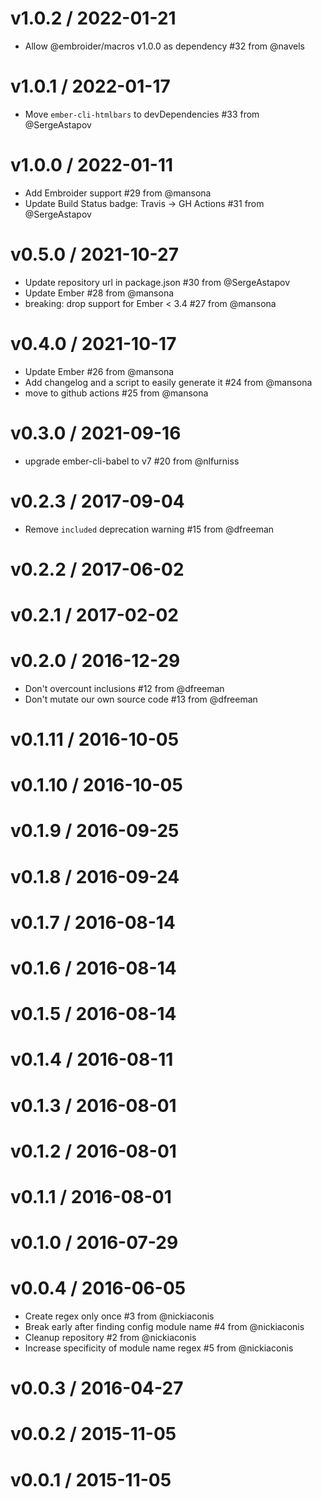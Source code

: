 v1.0.2 / 2022-01-21
==================

* Allow @embroider/macros v1.0.0 as dependency #32 from @navels

v1.0.1 / 2022-01-17
==================

* Move `ember-cli-htmlbars` to devDependencies #33 from @SergeAstapov

v1.0.0 / 2022-01-11
==================

* Add Embroider support #29 from @mansona
* Update Build Status badge: Travis -&gt; GH Actions #31 from @SergeAstapov

v0.5.0 / 2021-10-27
==================

* Update repository url in package.json #30 from @SergeAstapov
* Update Ember #28 from @mansona
* breaking: drop support for Ember &lt; 3.4 #27 from @mansona

v0.4.0 / 2021-10-17
==================

* Update Ember #26 from @mansona
* Add changelog and a script to easily generate it #24 from @mansona
* move to github actions #25 from @mansona

v0.3.0 / 2021-09-16
==================

* upgrade ember-cli-babel to v7 #20 from @nlfurniss

v0.2.3 / 2017-09-04
==================

* Remove `included` deprecation warning #15 from @dfreeman

v0.2.2 / 2017-06-02
==================

v0.2.1 / 2017-02-02
==================

v0.2.0 / 2016-12-29
==================

* Don't overcount inclusions #12 from @dfreeman
* Don't mutate our own source code #13 from @dfreeman

v0.1.11 / 2016-10-05
==================

v0.1.10 / 2016-10-05
==================

v0.1.9 / 2016-09-25
==================

v0.1.8 / 2016-09-24
==================

v0.1.7 / 2016-08-14
==================

v0.1.6 / 2016-08-14
==================

v0.1.5 / 2016-08-14
==================

v0.1.4 / 2016-08-11
==================

v0.1.3 / 2016-08-01
==================

v0.1.2 / 2016-08-01
==================

v0.1.1 / 2016-08-01
==================

v0.1.0 / 2016-07-29
==================

v0.0.4 / 2016-06-05
==================

* Create regex only once #3 from @nickiaconis
* Break early after finding config module name #4 from @nickiaconis
* Cleanup repository #2 from @nickiaconis
* Increase specificity of module name regex #5 from @nickiaconis

v0.0.3 / 2016-04-27
==================

v0.0.2 / 2015-11-05
==================

v0.0.1 / 2015-11-05
==================
